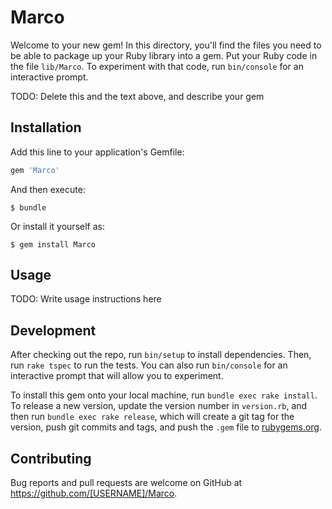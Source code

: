 # Marco

Welcome to your new gem! In this directory, you'll find the files you need to be able to package up your Ruby library into a gem. Put your Ruby code in the file `lib/Marco`. To experiment with that code, run `bin/console` for an interactive prompt.

TODO: Delete this and the text above, and describe your gem

## Installation

Add this line to your application's Gemfile:

```ruby
gem 'Marco'
```

And then execute:

    $ bundle

Or install it yourself as:

    $ gem install Marco

## Usage

TODO: Write usage instructions here

## Development

After checking out the repo, run `bin/setup` to install dependencies. Then, run `rake tspec` to run the tests. You can also run `bin/console` for an interactive prompt that will allow you to experiment.

To install this gem onto your local machine, run `bundle exec rake install`. To release a new version, update the version number in `version.rb`, and then run `bundle exec rake release`, which will create a git tag for the version, push git commits and tags, and push the `.gem` file to [rubygems.org](https://rubygems.org).

## Contributing

Bug reports and pull requests are welcome on GitHub at https://github.com/[USERNAME]/Marco.

